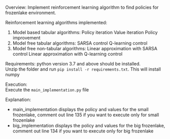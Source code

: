 Overview:
Implement reinforcement learning algorithm to find policies for frozenlake environment.

Reinforcement learning algorithms implemented:
1. Model based tabular algorithms:
   Policy iteration
   Value iteration
   Policy improvement
2. Model free tabular algorithms:
   SARSA control
   Q-learning control
3. Model free non-tabular algorithms:
   Linear approximation with SARSA control
   Linear approximation with Q-learning control
   
Requirements:
python version 3.7 and above should be installed.         
Unzip the folder and run ```pip install -r requirements.txt```. This will install numpy


Execution:      
Execute the ```main_implementation.py``` file     

Explanation:       
   * main_implementation displays the policy and values for the small frozenlake, comment out line 135 if you want to execute only for small frozenlake
   * big_implementation displays the policy and values for the big frozenlake, comment out line 134 if you want to execute only for big frozenlake
